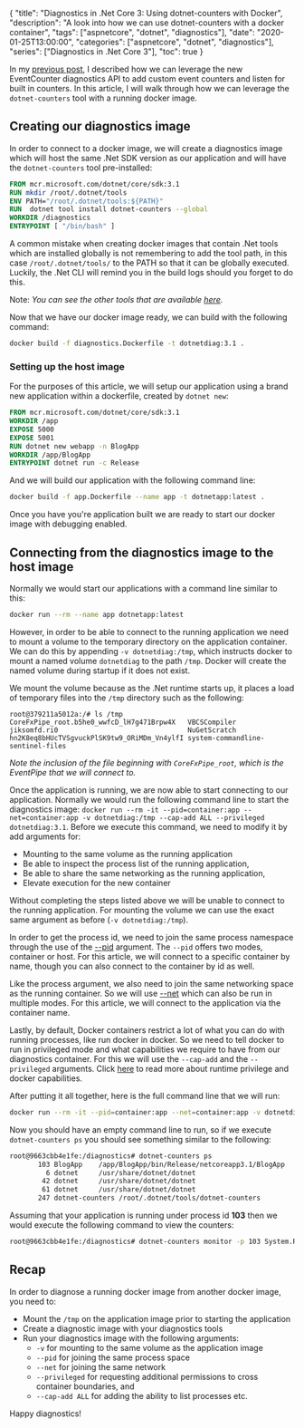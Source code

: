 {
    "title": "Diagnostics in .Net Core 3: Using dotnet-counters with Docker",
    "description": "A look into how we can use dotnet-counters with a docker container",
    "tags": ["aspnetcore", "dotnet", "diagnostics"],
    "date": "2020-01-25T13:00:00",
    "categories": ["aspnetcore", "dotnet", "diagnostics"],
    "series": ["Diagnostics in .Net Core 3"],
    "toc": true
}

In my [previous post](/article/2020/01/diagnostics-in-.net-core-3-event-counters/), I described how we can leverage the new EventCounter diagnostics API to add custom event counters and listen for built in counters. In this article, I will walk through how we can leverage the `dotnet-counters` tool with a running docker image.

<!--more-->

## Creating our diagnostics image

In order to connect to a docker image, we will create a diagnostics image which will host the same .Net SDK version as our application and will have the `dotnet-counters` tool pre-installed:

```dockerfile
FROM mcr.microsoft.com/dotnet/core/sdk:3.1
RUN mkdir /root/.dotnet/tools
ENV PATH="/root/.dotnet/tools:${PATH}"
RUN  dotnet tool install dotnet-counters --global
WORKDIR /diagnostics
ENTRYPOINT [ "/bin/bash" ]
```

A common mistake when creating docker images that contain .Net tools which are installed globally is not remembering to add the tool path, in this case `/root/.dotnet/tools/` to the PATH so that it can be globally executed. Luckily, the .Net CLI will remind you in the build logs should you forget to do this.

Note: _You can see the other tools that are available [here](https://github.com/dotnet/diagnostics/tree/master/src/Tools)._

Now that we have our docker image ready, we can build with the following command:

```bash
docker build -f diagnostics.Dockerfile -t dotnetdiag:3.1 .
```

### Setting up the host image

For the purposes of this article, we will setup our application using a brand new application within a dockerfile, created by `dotnet new`:

```dockerfile
FROM mcr.microsoft.com/dotnet/core/sdk:3.1
WORKDIR /app
EXPOSE 5000
EXPOSE 5001
RUN dotnet new webapp -n BlogApp
WORKDIR /app/BlogApp
ENTRYPOINT dotnet run -c Release
```

And we will build our application with the following command line:

```bash
docker build -f app.Dockerfile --name app -t dotnetapp:latest .
```

Once you have you're application built we are ready to start our docker image with debugging enabled.

## Connecting from the diagnostics image to the host image

Normally we would start our applications with a command line similar to this:

```bash
docker run --rm --name app dotnetapp:latest
```

However, in order to be able to connect to the running application we need to mount a volume to the temporary directory on the application container. We can do this by appending `-v dotnetdiag:/tmp`, which instructs docker to mount a named volume `dotnetdiag` to the path `/tmp`. Docker will create the named volume during startup if it does not exist.

We mount the volume because as the .Net runtime starts up, it places a load of temporary files into the `/tmp` directory such as the following:

```
root@379211a5012a:/# ls /tmp
CoreFxPipe_root.b5he0_wwfcD_lH7g471Brpw4X   VBCSCompiler                                 
jiksomfd.ri0                                NuGetScratch
hn2K8eq8bHUcTVSgvuckPlSK9tw9_ORiMDm_Vn4ylfI system-commandline-sentinel-files
```

_Note the inclusion of the file beginning with `CoreFxPipe_root`, which is the EventPipe that we will connect to._

Once the application is running, we are now able to start connecting to our application. Normally we would run the following command line to start the diagnostics image: `docker run --rm -it --pid=container:app --net=container:app -v dotnetdiag:/tmp --cap-add ALL --privileged dotnetdiag:3.1`. Before we execute this command, we need to modify it by add arguments for:

- Mounting to the same volume as the running application
- Be able to inspect the process list of the running application,
- Be able to share the same networking as the running application,
- Elevate execution for the new container

Without completing the steps listed above we will be unable to connect to the running application. For mounting the volume we can use the exact same argument as before (`-v dotnetdiag:/tmp`).

In order to get the process id, we need to join the same process namespace through the use of the [--pid](https://docs.docker.com/engine/reference/run/#pid-settings---pid) argument. The `--pid` offers two modes, container or host. For this article, we will connect to a specific container by name, though you can also connect to the container by id as well.

Like the process argument, we also need to join the same networking space as the running container. So we will use [--net](https://docs.docker.com/engine/reference/run/#network-settings) which can also be run in multiple modes. For this article, we will connect to the application via the container name.

Lastly, by default, Docker containers restrict a lot of what you can do with running processes, like run docker in docker. So we need to tell docker to run in privileged mode and what capabilities we require to have from our diagnostics container. For this we will use the `--cap-add` and the `--privileged` arguments. Click [here](https://docs.docker.com/engine/reference/run/#runtime-privilege-and-linux-capabilities) to read more about runtime privilege and docker capabilities.

After putting it all together, here is the full command line that we will run:

```bash
docker run --rm -it --pid=container:app --net=container:app -v dotnetdiag:/tmp --cap-add ALL --privileged dotnetdiag:3.1
```

Now you should have an empty command line to run, so if we execute `dotnet-counters ps` you should see something similar to the following:

```bash
root@9663cbb4e1fe:/diagnostics# dotnet-counters ps
       103 BlogApp    /app/BlogApp/bin/Release/netcoreapp3.1/BlogApp
         6 dotnet     /usr/share/dotnet/dotnet
        42 dotnet     /usr/share/dotnet/dotnet
        61 dotnet     /usr/share/dotnet/dotnet
       247 dotnet-counters /root/.dotnet/tools/dotnet-counters
```

Assuming that your application is running under process id **103** then we would execute the following command to view the counters:

```bash
root@9663cbb4e1fe:/diagnostics# dotnet-counters monitor -p 103 System.Runtime Microsoft.AspNetCore.Hosting
```

## Recap

In order to diagnose a running docker image from another docker image, you need to:

- Mount the `/tmp` on the application image prior to starting the application
- Create a diagnostic image with your diagnostics tools
- Run your diagnostics image with the following arguments:
  - `-v` for mounting to the same volume as the application image
  - `--pid` for joining the same process space
  - `--net` for joining the same network
  - `--privileged` for requesting additional permissions to cross container boundaries, and
  - `--cap-add ALL` for adding the ability to list processes etc.

Happy diagnostics!
